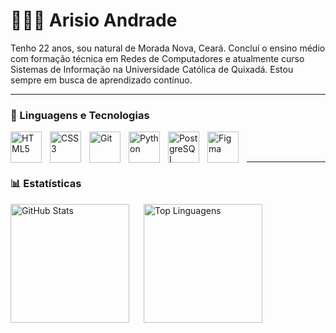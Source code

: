 # 👨🏻‍💻 Arisio Andrade

Tenho 22 anos, sou natural de Morada Nova, Ceará. Concluí o ensino médio com formação técnica em Redes de Computadores e atualmente curso Sistemas de Informação na Universidade Católica de Quixadá. Estou sempre em busca de aprendizado contínuo.

---

### 🤖 Linguagens e Tecnologias

<img
  align="left"
  alt="HTML5"
  title="HTML5"
  width="50px"
  style="padding-right: 10px;"
  src="https://cdn.jsdelivr.net/gh/devicons/devicon/icons/html5/html5-original.svg"
/>
<img
  align="left"
  alt="CSS3"
  title="CSS3"
  width="50px"
  style="padding-right: 10px;"
  src="https://cdn.jsdelivr.net/gh/devicons/devicon/icons/css3/css3-original.svg"
/>
<img
  align="left"
  alt="Git"
  title="Git"
  width="50px"
  style="padding-right: 10px;"
  src="https://cdn.jsdelivr.net/gh/devicons/devicon/icons/git/git-original.svg"
/>
<img
  align="left"
  alt="Python"
  title="Python"
  width="50px"
  style="padding-right: 10px;"
  src="https://cdn.jsdelivr.net/gh/devicons/devicon/icons/python/python-original.svg"
/>
<img
  align="left"
  alt="PostgreSQL"
  title="PostgreSQL"
  width="50px"
  style="padding-right: 10px;"
  src="https://cdn.jsdelivr.net/gh/devicons/devicon/icons/postgresql/postgresql-original.svg"
/>
<img
  align="left"
  alt="Figma"
  title="Figma"
  width="50px"
  style="padding-right: 10px;"
  src="https://cdn.jsdelivr.net/gh/devicons/devicon/icons/figma/figma-original.svg"
/>

<br/><br/>

---

### 📊 Estatísticas

<p>
  <img
    align="left"
    alt="GitHub Stats"
    height="190"
    style="padding-right: 20px;"
    src="https://github-readme-stats.vercel.app/api?username=arisioandradee&theme=shadow_green&hide_border=false&include_all_commits=true&count_private=false"
  />
  <img
    align="left"
    alt="Top Linguagens"
    height="190"
    src="https://github-readme-stats.vercel.app/api/top-langs/?username=arisioandradee&theme=shadow_green&layout=compact&langs_count=9"
  />
</p>
